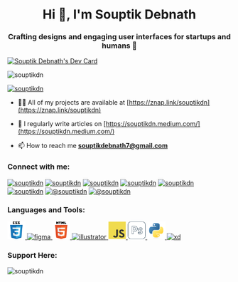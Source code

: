 <h1 align="center">Hi 👋, I'm Souptik Debnath</h1>
<h3 align="center">Crafting designs and engaging user interfaces for startups and humans 🌿</h3>

<a href="https://app.daily.dev/souptikdn"><img src="https://api.daily.dev/devcards/v2/neriiznrVnsS8nfoENt2f.png?r=y6q" width="356" alt="Souptik Debnath's Dev Card"/></a>

<p align="left"> <img src="https://komarev.com/ghpvc/?username=souptikdn&label=Profile%20views&color=0e75b6&style=flat" alt="souptikdn" /> </p>

<p align="left"> <a href="https://twitter.com/souptikdn" target="blank"><img src="https://img.shields.io/twitter/follow/souptikdn?logo=twitter&style=for-the-badge" alt="souptikdn" /></a> </p>

- 👨‍💻 All of my projects are available at [https://znap.link/souptikdn](https://znap.link/souptikdn)

- 📝 I regularly write articles on [https://souptikdn.medium.com/](https://souptikdn.medium.com/)

- 📫 How to reach me **souptikdebnath7@gmail.com**

<h3 align="left">Connect with me:</h3>
<p align="left">
<a href="https://dev.to/souptikdn" target="blank"><img align="center" src="https://raw.githubusercontent.com/rahuldkjain/github-profile-readme-generator/master/src/images/icons/Social/devto.svg" alt="souptikdn" height="30" width="40" /></a>
<a href="https://twitter.com/souptikdn" target="blank"><img align="center" src="https://raw.githubusercontent.com/rahuldkjain/github-profile-readme-generator/master/src/images/icons/Social/twitter.svg" alt="souptikdn" height="30" width="40" /></a>
<a href="https://linkedin.com/in/souptikdn" target="blank"><img align="center" src="https://raw.githubusercontent.com/rahuldkjain/github-profile-readme-generator/master/src/images/icons/Social/linked-in-alt.svg" alt="souptikdn" height="30" width="40" /></a>
<a href="https://instagram.com/souptikdn" target="blank"><img align="center" src="https://raw.githubusercontent.com/rahuldkjain/github-profile-readme-generator/master/src/images/icons/Social/instagram.svg" alt="souptikdn" height="30" width="40" /></a>
<a href="https://dribbble.com/souptikdn" target="blank"><img align="center" src="https://raw.githubusercontent.com/rahuldkjain/github-profile-readme-generator/master/src/images/icons/Social/dribbble.svg" alt="souptikdn" height="30" width="40" /></a>
<a href="https://www.behance.net/souptikdn" target="blank"><img align="center" src="https://raw.githubusercontent.com/rahuldkjain/github-profile-readme-generator/master/src/images/icons/Social/behance.svg" alt="souptikdn" height="30" width="40" /></a>
<a href="https://hashnode.com/@souptikdn" target="blank"><img align="center" src="https://raw.githubusercontent.com/rahuldkjain/github-profile-readme-generator/master/src/images/icons/Social/hashnode.svg" alt="@souptikdn" height="30" width="40" /></a>
<a href="https://medium.com/@souptikdn" target="blank"><img align="center" src="https://raw.githubusercontent.com/rahuldkjain/github-profile-readme-generator/master/src/images/icons/Social/medium.svg" alt="@souptikdn" height="30" width="40" /></a>
</p>

<h3 align="left">Languages and Tools:</h3>
<p align="left"> <a href="https://www.w3schools.com/css/" target="_blank" rel="noreferrer"> <img src="https://raw.githubusercontent.com/devicons/devicon/master/icons/css3/css3-original-wordmark.svg" alt="css3" width="40" height="40"/> </a> <a href="https://www.figma.com/" target="_blank" rel="noreferrer"> <img src="https://www.vectorlogo.zone/logos/figma/figma-icon.svg" alt="figma" width="40" height="40"/> </a> <a href="https://www.w3.org/html/" target="_blank" rel="noreferrer"> <img src="https://raw.githubusercontent.com/devicons/devicon/master/icons/html5/html5-original-wordmark.svg" alt="html5" width="40" height="40"/> </a> <a href="https://www.adobe.com/in/products/illustrator.html" target="_blank" rel="noreferrer"> <img src="https://www.vectorlogo.zone/logos/adobe_illustrator/adobe_illustrator-icon.svg" alt="illustrator" width="40" height="40"/> </a> <a href="https://developer.mozilla.org/en-US/docs/Web/JavaScript" target="_blank" rel="noreferrer"> <img src="https://raw.githubusercontent.com/devicons/devicon/master/icons/javascript/javascript-original.svg" alt="javascript" width="40" height="40"/> </a> <a href="https://www.photoshop.com/en" target="_blank" rel="noreferrer"> <img src="https://raw.githubusercontent.com/devicons/devicon/master/icons/photoshop/photoshop-line.svg" alt="photoshop" width="40" height="40"/> </a> <a href="https://www.python.org" target="_blank" rel="noreferrer"> <img src="https://raw.githubusercontent.com/devicons/devicon/master/icons/python/python-original.svg" alt="python" width="40" height="40"/> </a> <a href="https://www.adobe.com/products/xd.html" target="_blank" rel="noreferrer"> <img src="https://cdn.worldvectorlogo.com/logos/adobe-xd.svg" alt="xd" width="40" height="40"/> </a> </p>

<h3 align="left">Support Here:</h3>
<p><a href="https://www.buymeacoffee.com/souptikdn"> <img align="left" src="https://cdn.buymeacoffee.com/buttons/v2/default-yellow.png" height="50" width="210" alt="souptikdn" /></a></p><br><br>
